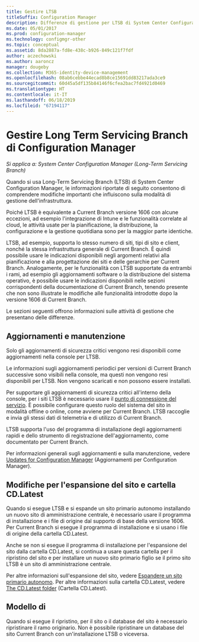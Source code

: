 ```yaml
---
title: Gestire LTSB
titleSuffix: Configuration Manager
description: Differenze di gestione per LTSB di System Center Configuration Manager.
ms.date: 05/01/2017
ms.prod: configuration-manager
ms.technology: configmgr-other
ms.topic: conceptual
ms.assetid: 8da2887a-fd8e-438c-b926-849c121f7fdf
author: aczechowski
ms.author: aaroncz
manager: dougeby
ms.collection: M365-identity-device-management
ms.openlocfilehash: 08ab6cebbe44ecad8b8ce15691dd83217ada3ce9
ms.sourcegitcommit: 60d45a5df135b84146f6cfea2bac7fd4921d0469
ms.translationtype: HT
ms.contentlocale: it-IT
ms.lasthandoff: 06/18/2019
ms.locfileid: "67194117"
---
```

# <a name="manage-the-long-term-servicing-branch-of-configuration-manager"></a>Gestire Long Term Servicing Branch di Configuration Manager

*Si applica a: System Center Configuration Manager (Long-Term Servicing Branch)*

Quando si usa Long-Term Servicing Branch (LTSB) di System Center Configuration Manager, le informazioni riportate di seguito consentono di comprendere modifiche importanti che influiscono sulla modalità di gestione dell'infrastruttura.

Poiché LTSB è equivalente a Current Branch versione 1606 con alcune eccezioni, ad esempio l'integrazione di Intune e le funzionalità correlate al cloud, le attività usate per la pianificazione, la distribuzione, la configurazione e la gestione quotidiana sono per la maggior parte identiche.

LTSB, ad esempio, supporta lo stesso numero di siti, tipi di sito e client, nonché la stessa infrastruttura generale di Current Branch. È quindi possibile usare le indicazioni disponibili negli argomenti relativi alla pianificazione e alla progettazione dei siti e delle gerarchie per Current Branch. Analogamente, per le funzionalità con LTSB supportate da entrambi i rami, ad esempio gli aggiornamenti software o la distribuzione del sistema operativo, è possibile usare le indicazioni disponibili nelle sezioni corrispondenti della documentazione di Current Branch, tenendo presente che non sono illustrate le modifiche alle funzionalità introdotte dopo la versione 1606 di Current Branch.

Le sezioni seguenti offrono informazioni sulle attività di gestione che presentano delle differenze.

## <a name="updates-and-servicing"></a>Aggiornamenti e manutenzione
Solo gli aggiornamenti di sicurezza critici vengono resi disponibili come aggiornamenti nella console per LTSB.  

Le informazioni sugli aggiornamenti periodici per versioni di Current Branch successive sono visibili nella console, ma questi non vengono resi disponibili per LTSB. Non vengono scaricati e non possono essere installati.

Per supportare gli aggiornamenti di sicurezza critici all'interno della console, per i siti LTSB è necessario usare il [punto di connessione del servizio](/sccm/core/servers/deploy/configure/about-the-service-connection-point). È possibile configurare questo ruolo del sistema del sito in modalità offline o online, come avviene per Current Branch. LTSB raccoglie e invia gli stessi dati di telemetria e di utilizzo di Current Branch.

LTSB supporta l'uso del programma di installazione degli aggiornamenti rapidi e dello strumento di registrazione dell'aggiornamento, come documentato per Current Branch.

Per informazioni generali sugli aggiornamenti e sulla manutenzione, vedere [Updates for Configuration Manager](/sccm/core/servers/manage/updates) (Aggiornamenti per Configuration Manager).


## <a name="changes-for-site-expansion-and-the-cdlatest-folder"></a>Modifiche per l'espansione del sito e cartella CD.Latest
Quando si esegue LTSB e si espande un sito primario autonomo installando un nuovo sito di amministrazione centrale, è necessario usare il programma di installazione e i file di origine dal supporto di base della versione 1606. Per Current Branch si esegue il programma di installazione e si usano i file di origine della cartella CD.Latest.

Anche se non si esegue il programma di installazione per l'espansione del sito dalla cartella CD.Latest, si continua a usare questa cartella per il ripristino del sito e per installare un nuovo sito primario figlio se il primo sito LTSB è un sito di amministrazione centrale.

Per altre informazioni sull'espansione del sito, vedere [Espandere un sito primario autonomo](/sccm/core/servers/deploy/install/use-the-setup-wizard-to-install-sites#bkmk_expand). Per altre informazioni sulla cartella CD.Latest, vedere [The CD.Latest folder](/sccm/core/servers/manage/the-cd.latest-folder) (Cartella CD.Latest).


## <a name="recovery"></a>Modello di
Quando si esegue il ripristino, per il sito o il database del sito è necessario ripristinare il ramo originario. Non è possibile ripristinare un database del sito Current Branch con un'installazione LTSB o viceversa.
